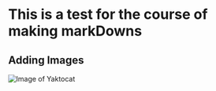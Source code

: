 # This is a test for the course of making markDowns #
## Adding Images ##
![Image of Yaktocat](https://octodex.github.com/images/yaktocat.png)
